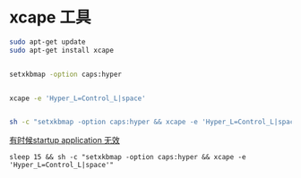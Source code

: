 
# xcape 工具


```bash
sudo apt-get update
sudo apt-get install xcape


setxkbmap -option caps:hyper


xcape -e 'Hyper_L=Control_L|space'


sh -c "setxkbmap -option caps:hyper && xcape -e 'Hyper_L=Control_L|space'"

```


[有时候startup application 无效](https://askubuntu.com/questions/708012/startup-applications-not-working ":)")


```
sleep 15 && sh -c "setxkbmap -option caps:hyper && xcape -e 'Hyper_L=Control_L|space'"

```
